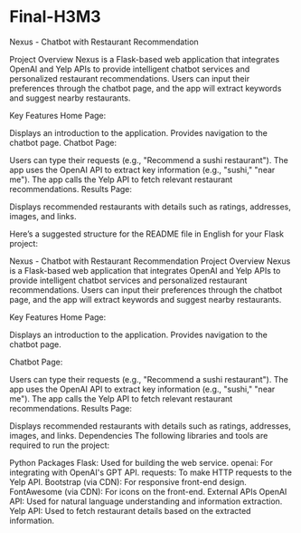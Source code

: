 # Final-H3M3
Nexus - Chatbot with Restaurant Recommendation

Project Overview
Nexus is a Flask-based web application that integrates OpenAI and Yelp APIs to provide intelligent chatbot services and personalized restaurant recommendations. Users can input their preferences through the chatbot page, and the app will extract keywords and suggest nearby restaurants.

Key Features
Home Page:

Displays an introduction to the application.
Provides navigation to the chatbot page.
Chatbot Page:

Users can type their requests (e.g., "Recommend a sushi restaurant").
The app uses the OpenAI API to extract key information (e.g., "sushi," "near me").
The app calls the Yelp API to fetch relevant restaurant recommendations.
Results Page:

Displays recommended restaurants with details such as ratings, addresses, images, and links.


Here’s a suggested structure for the README file in English for your Flask project:

Nexus - Chatbot with Restaurant Recommendation
Project Overview
Nexus is a Flask-based web application that integrates OpenAI and Yelp APIs to provide intelligent chatbot services and personalized restaurant recommendations. Users can input their preferences through the chatbot page, and the app will extract keywords and suggest nearby restaurants.

Key Features
Home Page:

Displays an introduction to the application.
Provides navigation to the chatbot page.

Chatbot Page:

Users can type their requests (e.g., "Recommend a sushi restaurant").
The app uses the OpenAI API to extract key information (e.g., "sushi," "near me").
The app calls the Yelp API to fetch relevant restaurant recommendations.
Results Page:

Displays recommended restaurants with details such as ratings, addresses, images, and links.
Dependencies
The following libraries and tools are required to run the project:

Python Packages
Flask: Used for building the web service.
openai: For integrating with OpenAI's GPT API.
requests: To make HTTP requests to the Yelp API.
Bootstrap (via CDN): For responsive front-end design.
FontAwesome (via CDN): For icons on the front-end.
External APIs
OpenAI API:
Used for natural language understanding and information extraction.
Yelp API:
Used to fetch restaurant details based on the extracted information.
